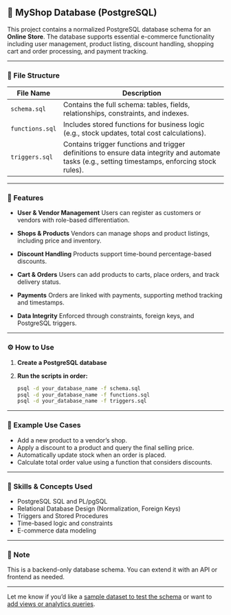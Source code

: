 ## 🛒 MyShop Database (PostgreSQL)

This project contains a normalized PostgreSQL database schema for an **Online Store**. The database supports essential e-commerce functionality including user management, product listing, discount handling, shopping cart and order processing, and payment tracking.

---

### 📁 File Structure

| File Name       | Description                                                                                                                                       |
| --------------- | ------------------------------------------------------------------------------------------------------------------------------------------------- |
| `schema.sql`    | Contains the full schema: tables, fields, relationships, constraints, and indexes.                                                                |
| `functions.sql` | Includes stored functions for business logic (e.g., stock updates, total cost calculations).                                                      |
| `triggers.sql`  | Contains trigger functions and trigger definitions to ensure data integrity and automate tasks (e.g., setting timestamps, enforcing stock rules). |

---

### 🧩 Features

* **User & Vendor Management**
  Users can register as customers or vendors with role-based differentiation.

* **Shops & Products**
  Vendors can manage shops and product listings, including price and inventory.

* **Discount Handling**
  Products support time-bound percentage-based discounts.

* **Cart & Orders**
  Users can add products to carts, place orders, and track delivery status.

* **Payments**
  Orders are linked with payments, supporting method tracking and timestamps.

* **Data Integrity**
  Enforced through constraints, foreign keys, and PostgreSQL triggers.

---

### ⚙️ How to Use

1. **Create a PostgreSQL database**
2. **Run the scripts in order:**

   ```bash
   psql -d your_database_name -f schema.sql
   psql -d your_database_name -f functions.sql
   psql -d your_database_name -f triggers.sql
   ```

---

### 🧪 Example Use Cases

* Add a new product to a vendor’s shop.
* Apply a discount to a product and query the final selling price.
* Automatically update stock when an order is placed.
* Calculate total order value using a function that considers discounts.

---

### 🧠 Skills & Concepts Used

* PostgreSQL SQL and PL/pgSQL
* Relational Database Design (Normalization, Foreign Keys)
* Triggers and Stored Procedures
* Time-based logic and constraints
* E-commerce data modeling

---

### 📌 Note

This is a backend-only database schema. You can extend it with an API or frontend as needed.

---

Let me know if you’d like a [sample dataset to test the schema](f) or want to [add views or analytics queries](f).
